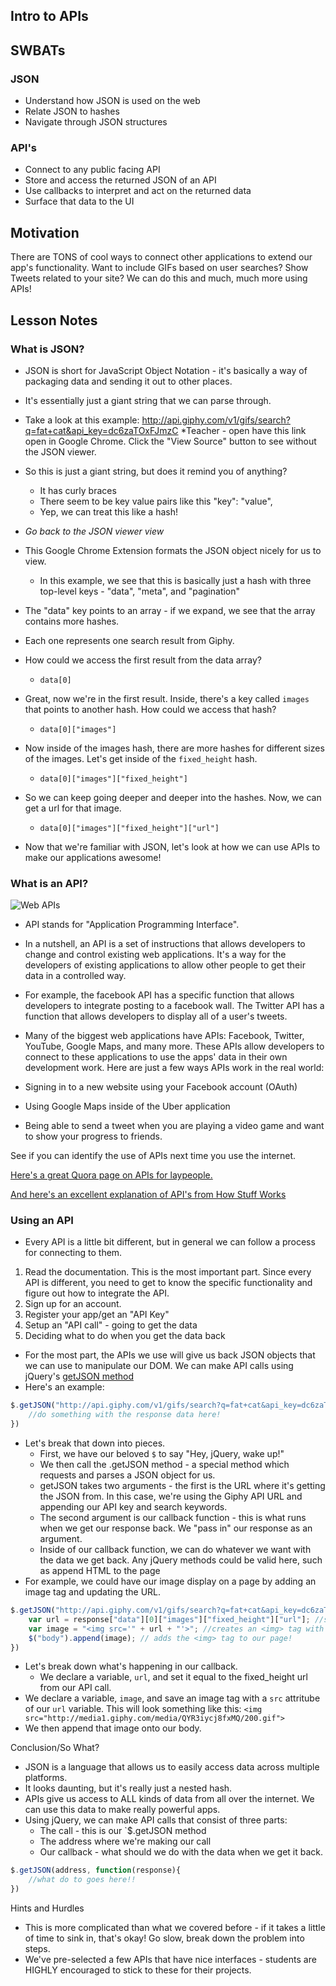 ## Intro to APIs

## SWBATs

### JSON

+ Understand how JSON is used on the web
+ Relate JSON to hashes
+ Navigate through JSON structures

### API's

+ Connect to any public facing API
+ Store and access the returned JSON of an API
+ Use callbacks to interpret and act on the returned data 
+ Surface that data to the UI

## Motivation

There are TONS of cool ways to connect other applications to extend our app's functionality. Want to include GIFs based on user searches? Show Tweets related to your site? We can do this and much, much more using APIs!

## Lesson Notes

### What is JSON? 

+ JSON is short for JavaScript Object Notation - it's basically a way of packaging data and sending it out to other places. 
+ It's essentially just a giant string that we can parse through. 
+ Take a look at this example: http://api.giphy.com/v1/gifs/search?q=fat+cat&api_key=dc6zaTOxFJmzC *Teacher - open have this link open in Google Chrome. Click the "View Source" button to see without the JSON viewer. 
+ So this is just a giant string, but does it remind you of anything? 
	+ It has curly braces
	+ There seem to be key value pairs like this "key": "value", 
	+ Yep, we can treat this like a hash!
+ *Go back to the JSON viewer view* 
+ This Google Chrome Extension formats the JSON object nicely for us to view. 
	+ In this example, we see that this is basically just a hash with three top-level keys - "data", "meta", and "pagination"
+ The "data" key points to an array - if we expand, we see that the array contains more hashes. 
+ Each one represents one search result from Giphy.
+ How could we access the first result from the data array?
	+ `data[0]`
+ Great, now we're in the first result. Inside, there's a key called `images` that points to another hash. How could we access that hash?
	+ `data[0]["images"]`
+ Now inside of the images hash, there are more hashes for different sizes of the images. Let's get inside of the `fixed_height` hash. 
	+ `data[0]["images"]["fixed_height"]`
+ So we can keep going deeper and deeper into the hashes. Now, we can get a url for that image. 
	+ `data[0]["images"]["fixed_height"]["url"]`

+ Now that we're familiar with JSON, let's look at how we can use APIs to make our applications awesome! 

### What is an API?

![Web APIs](http://www.apiacademy.co/sites/default/files/Web-APIs-v5_0.png)
+ API stands for "Application Programming Interface". 
+ In a nutshell, an API is a set of instructions that allows developers to change and control existing web applications. It's a way for the developers of existing applications to allow other people to get their data in a controlled way. 
+ For example, the facebook API has a specific function that allows developers to integrate posting to a facebook wall. The Twitter API has a function that allows developers to display all of a user's tweets.

+ Many of the biggest web applications have APIs: Facebook, Twitter, YouTube, Google Maps, and many more. These APIs allow developers to connect to these applications to use the apps' data in their own development work. Here are just a few ways APIs work in the real world:

+ Signing in to a new website using your Facebook account (OAuth)
+ Using Google Maps inside of the Uber application
+ Being able to send a tweet when you are playing a video game and want to show your progress to friends.

See if you can identify the use of APIs next time you use the internet.

[Here's a great Quora page on APIs for laypeople.](http://www.quora.com/In-laymans-terms-what-is-an-API-1)

[And here's an excellent explanation of API's from How Stuff Works](http://money.howstuffworks.com/business-communications/how-to-leverage-an-api-for-conferencing1.htm)

### Using an API

+ Every API is a little bit different, but in general we can follow a process for connecting to them. 

1. Read the documentation. This is the most important part. Since every API is different, you need to get to know the specific functionality and figure out how to integrate the API.
2. Sign up for an account. 
3. Register your app/get an "API Key"
4. Setup an "API call" - going to get the data
5. Deciding what to do when you get the data back

+ For the most part, the APIs we use will give us back JSON objects that we can use to manipulate our DOM. We can make API calls using jQuery's [getJSON method](http://api.jquery.com/jquery.getjson/)
+ Here's an example: 
```js
$.getJSON("http://api.giphy.com/v1/gifs/search?q=fat+cat&api_key=dc6zaTOxFJmzC", function(response){
	//do something with the response data here!
})
```
+ Let's break that down into pieces.
	+ First, we have our beloved `$` to say "Hey, jQuery, wake up!"
	+ We then call the .getJSON method - a special method which requests and parses a JSON object for us.
	+ getJSON takes two arguments - the first is the URL where it's getting the JSON from. In this case, we're using the Giphy API URL and appending our API key and search keywords. 
	+ The second argument is our callback function - this is what runs when we get our response back. We "pass in" our response as an argument. 
	+ Inside of our callback function, we can do whatever we want with the data we get back. Any jQuery methods could be valid here, such as append HTML to the page
+ For example, we could have our image display on a page by adding an image tag and updating the URL. 

```js
$.getJSON("http://api.giphy.com/v1/gifs/search?q=fat+cat&api_key=dc6zaTOxFJmzC", function(response){
	var url = response["data"][0]["images"]["fixed_height"]["url"]; //sets the URL based on our JSON response
	var image = "<img src='" + url + "'>"; //creates an <img> tag with the src set as the url
	$("body").append(image); // adds the <img> tag to our page!
})
```

+ Let's break down what's happening in our callback. 
	+ We declare a variable, `url`, and set it equal to the fixed_height url from our API call. 
+ We declare a variable, `image`, and save an image tag with a `src` attritube of our `url` variable. This will look something like this: `<img src="http://media1.giphy.com/media/QYR3iycj8fxMQ/200.gif">`
+ We then append that image onto our body. 

Conclusion/So What? 

+ JSON is a language that allows us to easily access data across multiple platforms.
+ It looks daunting, but it's really just a nested hash. 
+ APIs give us access to ALL kinds of data from all over the internet. We can use this data to make really powerful apps. 
+ Using jQuery, we can make API calls that consist of three parts: 
	+ The call - this is our `$.getJSON method
	+ The address where we're making our call
	+ Our callback - what should we do with the data when we get it back.
```js
$.getJSON(address, function(response){
	//what do to goes here!!
})
```

Hints and Hurdles
+ This is more complicated than what we covered before - if it takes a little of time to sink in, that's okay! Go slow, break down the problem into steps. 
+ We've pre-selected a few APIs that have nice interfaces - students are HIGHLY encouraged to stick to these for their projects. 



